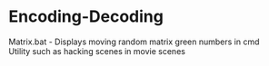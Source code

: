 # Encoding-Decoding
Matrix.bat - Displays moving random matrix green numbers in cmd    
Utility such as hacking scenes in movie scenes 
